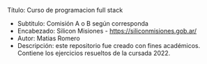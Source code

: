 Título: Curso de programacion full stack

- Subtitulo: Comisión A o B según corresponda
- Encabezado: Silicon Misiones - https://siliconmisiones.gob.ar/
- Autor: Matias Romero
- Descripción: este repositorio fue creado con fines académicos. Contiene
  los ejercicios resueltos de la cursada 2022.
